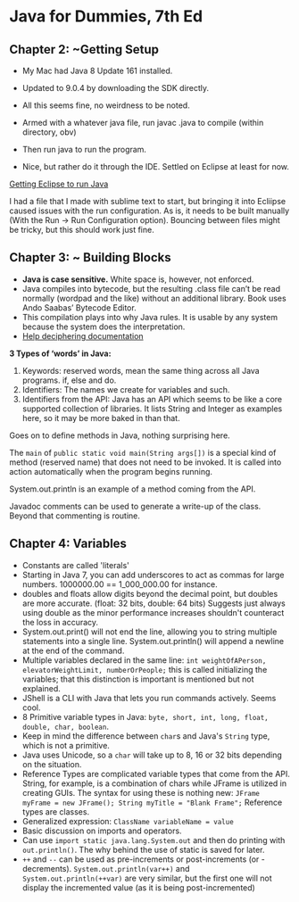 # Java for Dummies, 7th Ed

## Chapter 2: ~Getting Setup

- My Mac had Java 8 Update 161 installed.
- Updated to 9.0.4 by downloading the SDK directly.
- All this seems fine, no weirdness to be noted.

- Armed with a whatever java file, run javac <filename>.java to compile (within directory, obv)
- Then run java <filename> to run the program.
- Nice, but rather do it through the IDE. Settled on Eclipse at least for now.

[Getting Eclipse to run Java](https://help.eclipse.org/luna/index.jsp?topic=%2Forg.eclipse.jdt.doc.user%2Ftasks%2Ftasks-java-local-configuration.htm)

I had a file that I made with sublime text to start, but bringing it into Ecliipse caused issues with the run configuration. As is, it needs to be built manually (With the Run -> Run Configuration option). Bouncing between files might be tricky, but this should work just fine.

## Chapter 3: ~ Building Blocks

- **Java is case sensitive.** White space is, however, not enforced.
- Java compiles into bytecode, but the resulting .class file can’t be read normally (wordpad and the like) without an additional library. Book uses Ando Saabas’ Bytecode Editor.
- This compilation plays into why Java rules. It is usable by any system because the system does the interpretation.
- [Help deciphering documentation](www.allmycode.com/JavaForDummies)

**3 Types of ‘words’ in Java:**
1. Keywords: reserved words, mean the same thing across all Java programs. if, else and do.
2. Identifiers: The names we create for variables and such.
3. Identifiers from the API: Java has an API which seems to be like a core supported collection of libraries. It lists String and Integer as examples here, so it may be more baked in than that.

Goes on to define methods in Java, nothing surprising here.

The `main` of `public static void main(String args[])` is a special kind of method (reserved name) that does not need to be invoked. It is called into action automatically when the program begins running.

System.out.println is an example of a method coming from the API.

Javadoc comments can be used to generate a write-up of the class. Beyond that commenting is routine.

## Chapter 4: Variables

- Constants are called 'literals'
- Starting in Java 7, you can add underscores to act as commas for large numbers. 1000000.00 == 1_000_000.00 for instance.
- doubles and floats allow digits beyond the decimal point, but doubles are more accurate. (float: 32 bits, double: 64 bits) Suggests just always using double as the minor performance increases shouldn't counteract the loss in accuracy.
- System.out.print() will not end the line, allowing you to string multiple statements into a single line. System.out.println() will append a newline at the end of the command.
- Multiple variables declared in the same line: `int weightOfAPerson, elevatorWeightLimit, numberOrPeople;` this is called initializing the variables; that this distinction is important is mentioned but not explained.
- JShell is a CLI with Java that lets you run commands actively. Seems cool.
- 8 Primitive variable types in Java: `byte, short, int, long, float, double, char, boolean`.
- Keep in mind the difference between `char`s and Java's `String` type, which is not a primitive.
- Java uses Unicode, so a `char` will take up to 8, 16 or 32 bits depending on the situation.
- Reference Types are complicated variable types that come from the API. String, for example, is a combination of chars while JFrame is utilized in creating GUIs. The syntax for using these is nothing new: `JFrame myFrame = new JFrame(); String myTitle = "Blank Frame";` Reference types are classes.
- Generalized expression: `ClassName variableName = value`
- Basic discussion on imports and operators.
- Can use `import static java.lang.System.out` and then do printing with `out.println()`. The why behind the use of static is saved for later.
- `++` and `--` can be used as pre-increments or post-increments (or -decrements). `System.out.println(var++)` and `System.out.println(++var)` are very similar, but the first one will not display the incremented value (as it is being post-incremented)

